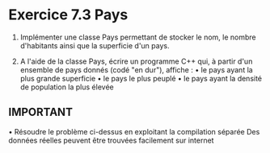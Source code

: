 # Exercice 7.3 Pays
1) Implémenter une classe Pays permettant de stocker le nom, le nombre d'habitants ainsi que la superficie d'un pays.

2) A l'aide de la classe Pays, écrire un programme C++ qui, à partir d'un ensemble de pays donnés (codé "en dur"), affiche :
   • le pays ayant la plus grande superficie
   • le pays le plus peuplé
   • le pays ayant la densité de population la plus élevée 
## IMPORTANT
• Résoudre le problème ci-dessus en exploitant la compilation séparée Des données réelles peuvent être trouvées facilement sur internet
